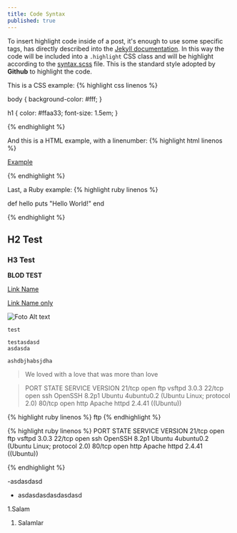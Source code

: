 ```yaml
---
title: Code Syntax
published: true
---
```

To insert highlight code inside of a post, it's enough to use some specific tags, has directly described into the [Jekyll documentation](http://jekyllrb.com/docs/templates/#code-snippet-highlighting). In this way the code will be included into a ``.highlight`` CSS class and will be highlight according to the [syntax.scss](https://github.com/mojombo/tpw/blob/master/css/syntax.css) file. This is the standard style adopted by **Github** to highlight the code. 

This is a CSS example:
{% highlight css linenos %}

body {
  background-color: #fff;
  }

h1 {
  color: #ffaa33;
  font-size: 1.5em;
  }

{% endhighlight %}

And this is a HTML example, with a linenumber:
{% highlight html linenos %}

<html>
  <a href="example.com">Example</a>
</html>

{% endhighlight %}

Last, a Ruby example:
{% highlight ruby linenos %}

def hello
  puts "Hello World!"
end

{% endhighlight %}



## H2 Test
### H3 Test


**BLOD TEST**



[Link Name](https://google.com "Title")

[Link Name only](https://google.com)


![Foto Alt text]({{site.baseurl}}/https://i.imgur.com/fXkrS4l.png)



`test`


```
testasdasd
asdasda
```


``
ashdbjhabsjdha
``




> We loved with a love that was more than love


> PORT   STATE SERVICE VERSION
21/tcp open  ftp     vsftpd 3.0.3
22/tcp open  ssh     OpenSSH 8.2p1 Ubuntu 4ubuntu0.2 (Ubuntu Linux; protocol 2.0)
80/tcp open  http    Apache httpd 2.4.41 ((Ubuntu))

{% highlight ruby linenos %}
ftp <IP adress>
{% endhighlight %}
  
  
  
  
{% highlight ruby linenos %}
  PORT   STATE SERVICE VERSION
21/tcp open  ftp     vsftpd 3.0.3
22/tcp open  ssh     OpenSSH 8.2p1 Ubuntu 4ubuntu0.2 (Ubuntu Linux; protocol 2.0)
80/tcp open  http    Apache httpd 2.4.41 ((Ubuntu))
  
{% endhighlight %} 
  
  
-asdasdasd
- asdasdasdasdasdasd

1.Salam
1. Salamlar

